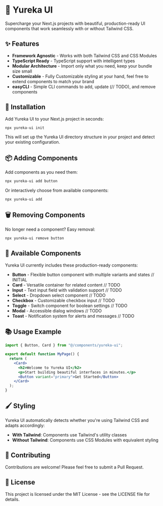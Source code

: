 # 🚀 Yureka UI

Supercharge your Next.js projects with beautiful, production-ready UI components that work seamlessly with or without Tailwind CSS.

## ✨ Features

- **Framework Agnostic** - Works with both Tailwind CSS and CSS Modules
- **TypeScript Ready** - TypeScript support with intelligent types
- **Modular Architecture** - Import only what you need, keep your bundle size small
- **Customizable** - Fully Customizable styling at your hand, feel free to extend components to match your brand
- **easyCLI** - Simple CLI commands to add, update (// TODO), and remove components

## 🔧 Installation

Add Yureka UI to your Next.js project in seconds:

```bash
npx yureka-ui init
```

This will set up the Yureka UI directory structure in your project and detect your existing configuration.

## 📦 Adding Components

Add components as you need them:

```bash
npx yureka-ui add button
```

Or interactively choose from available components:

```bash
npx yureka-ui add
```

## 🗑️ Removing Components

No longer need a component? Easy removal:

```bash
npx yureka-ui remove button
```

## 🧩 Available Components

Yureka UI currently includes these production-ready components:

- **Button** - Flexible button component with multiple variants and states // INITIAL
- **Card** - Versatile container for related content // TODO
- **Input** - Text input field with validation support // TODO
- **Select** - Dropdown select component // TODO
- **Checkbox** - Customizable checkbox input // TODO
- **Toggle** - Switch component for boolean settings // TODO
- **Modal** - Accessible dialog windows // TODO
- **Toast** - Notification system for alerts and messages // TODO

## 📚 Usage Example

```jsx
import { Button, Card } from "@/components/yureka-ui";

export default function MyPage() {
  return (
    <Card>
      <h2>Welcome to Yureka UI</h2>
      <p>Start building beautiful interfaces in minutes.</p>
      <Button variant="primary">Get Started</Button>
    </Card>
  );
}
```

## 🖌️ Styling

Yureka UI automatically detects whether you're using Tailwind CSS and adapts accordingly:

- **With Tailwind**: Components use Tailwind's utility classes
- **Without Tailwind**: Components use CSS Modules with equivalent styling

## 🤝 Contributing

Contributions are welcome! Please feel free to submit a Pull Request.

## 📄 License

This project is licensed under the MIT License - see the LICENSE file for details.
